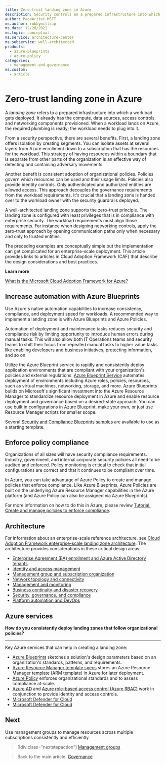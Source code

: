 ```yaml
---
title: Zero-trust landing zone in Azure
description: Security controls on a prepared infrastructure into which a workload can get deployed.
author: PageWriter-MSFT
ms.author: robbymillsap
ms.date: 12/20/2021
ms.topic: conceptual
ms.service: architecture-center
ms.subservice: well-architected
products:
  - azure-blueprints
  - azure-policy
categories:
  - management-and-governance
ms.custom:
  - article
---
```


# Zero-trust landing zone in Azure

A *landing zone* refers to a prepared infrastructure into which a workload gets deployed. It already has the compute, data sources, access controls, and networking components provisioned. When a workload lands on Azure, the required plumbing is ready; the workload needs to plug into it.

From a security perspective, there are several benefits. First, a landing zone offers isolation by creating segments. You can isolate assets at several layers from Azure enrollment down to a subscription that has the resources for the workload. This strategy of having resources within a boundary that is separate from other parts of the organization is an effective way of detecting and containing adversary movements.

Another benefit is consistent adoption of organizational policies. Policies govern which resources can be used and their usage limits. Policies also provide identity controls. Only authenticated and authorized entities are allowed access. This approach decouples the governance requirements from the workload requirements. It's crucial that a landing zone is handed over to the workload owner with the security guardrails deployed.

A well-architected landing zone supports the zero-trust principle. The landing zone is configured with least privileges that is in compliance with enterprise security. The workload requirements must align those requirements. For instance when designing networking controls, apply the zero-trust approach by opening communication paths only when necessary and only to trusted entities.

The preceding examples are conceptually simple but the implementation can get complicated for an enterprise-scale deployment. This article provides links to articles in Cloud Adoption Framework (CAF) that describe the design considerations and best practices.

**Learn more**

[What is the Microsoft Cloud Adoption Framework for Azure?](/azure/cloud-adoption-framework/overview)

## Increase automation with Azure Blueprints

Use Azure's native automation capabilities to increase consistency, compliance, and deployment speed for workloads. A recommended way to implement a landing zone is with Azure Blueprints and Azure Policies.

Automation of deployment and maintenance tasks reduces security and compliance risk by limiting opportunity to introduce human errors during manual tasks. This will also allow both IT Operations teams and security teams to shift their focus from repeated manual tasks to higher value tasks like enabling developers and business initiatives, protecting information, and so on.

Utilize the Azure Blueprint service to rapidly and consistently deploy application environments that are compliant with your organization's policies and external regulations. [Azure Blueprint Service](/azure/governance/blueprints/) automates deployment of environments including Azure roles, policies, resources, such as virtual machines, networking, storage, and more. Azure Blueprints builds on Microsoft's significant investment into the Azure Resource Manager to standardize resource deployment in Azure and enable resource deployment and governance based on a desired-state approach. You can use built in configurations in Azure Blueprint, make your own, or just use Resource Manager scripts for smaller scope.

Several [Security and Compliance Blueprints](https://servicetrust.microsoft.com/ViewPage/SCCIntroPage) [samples](/azure/governance/blueprints/samples/) are available to use as a starting template.

## Enforce policy compliance

Organizations of all sizes will have security compliance requirements. Industry, government, and internal corporate security policies all need to be audited and enforced. Policy monitoring is critical to check that initial configurations are correct and that it continues to be compliant over time.

In Azure, you can take advantage of Azure Policy to create and manage policies that enforce compliance. Like Azure Blueprints, Azure Policies are built on the underlying Azure Resource Manager capabilities in the Azure platform (and Azure Policy can also be assigned via Azure Blueprints).

For more information on how to do this in Azure, please review [Tutorial: Create and manage policies to enforce compliance](/azure/governance/policy/tutorials/create-and-manage).

## Architecture

For information about an enterprise-scale reference architecture, see [Cloud Adoption Framework enterprise-scale landing zone architecture](/azure/cloud-adoption-framework/ready/enterprise-scale/architecture). The architecture provides considerations in these critical design areas:

- [Enterprise Agreement (EA) enrollment and Azure Active Directory tenants](/azure/cloud-adoption-framework/ready/enterprise-scale/enterprise-enrollment-and-azure-ad-tenants)
- [Identity and access management](/azure/cloud-adoption-framework/ready/enterprise-scale/identity-and-access-management)
- [Management group and subscription organization](/azure/cloud-adoption-framework/ready/enterprise-scale/management-group-and-subscription-organization)
- [Network topology and connectivity](/azure/cloud-adoption-framework/ready/enterprise-scale/network-topology-and-connectivity)
- [Management and monitoring](/azure/cloud-adoption-framework/ready/enterprise-scale/management-and-monitoring)
- [Business continuity and disaster recovery](/azure/cloud-adoption-framework/ready/enterprise-scale/business-continuity-and-disaster-recovery)
- [Security, governance, and compliance](/azure/cloud-adoption-framework/ready/enterprise-scale/security-governance-and-compliance)
- [Platform automation and DevOps](/azure/cloud-adoption-framework/ready/enterprise-scale/platform-automation-and-devops)

## Azure services

**How do you consistently deploy landing zones that follow organizational policies?**
***

Key Azure services that can help in creating a landing zone:

- [Azure Blueprints](/azure/governance/blueprints/overview) sketches a solution's design parameters based on an organization's standards, patterns, and requirements.
- [Azure Resource Manager template specs](/azure/azure-resource-manager/templates/template-specs)  stores an Azure Resource Manager template (ARM template) in Azure for later deployment.
- [Azure Policy](/azure/governance/policy/overview) enforces organizational standards and to assess compliance at-scale.
- [Azure AD](https://azure.microsoft.com/services/active-directory/) and [Azure role-based access control (Azure RBAC)](/azure/role-based-access-control/overview) work in conjunction to provide identity and access controls.
- [Microsoft Defender for Cloud](/azure/security-center/security-center-intro)
- [Microsoft Defender for Cloud](/azure/security-center/azure-defender)

## Next

Use management groups to manage resources across multiple subscriptions consistently and efficiently.

> [!div class="nextstepaction"]
> [Management groups](design-management-groups.md)

> Back to the main article: [Governance](design-governance.md)
